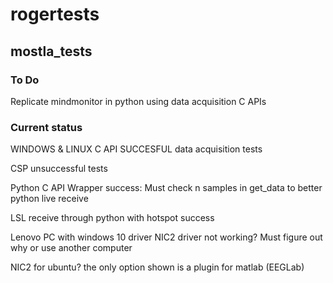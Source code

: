 # rogertests 
## mostla_tests

### To Do

Replicate mindmonitor in python using data acquisition C APIs 

### Current status

WINDOWS & LINUX C API SUCCESFUL data acquisition tests

CSP unsuccessful tests

Python C API Wrapper success:
    Must check n samples in get_data to better python live receive

LSL receive through python with hotspot success

Lenovo PC with windows 10 driver NIC2 driver not working? Must figure out why or use another computer

NIC2 for ubuntu? the only option shown is a plugin for matlab (EEGLab)